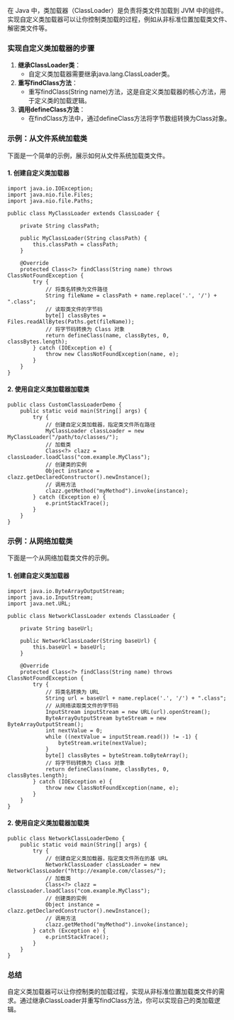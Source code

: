 在 Java 中，类加载器（ClassLoader）是负责将类文件加载到 JVM 中的组件。实现自定义类加载器可以让你控制类加载的过程，例如从非标准位置加载类文件、解密类文件等。
### 实现自定义类加载器的步骤

1. **继承ClassLoader类**：
   - 自定义类加载器需要继承java.lang.ClassLoader类。
2. **重写findClass方法**：
   - 重写findClass(String name)方法，这是自定义类加载器的核心方法，用于定义类的加载逻辑。
3. **调用defineClass方法**：
   - 在findClass方法中，通过defineClass方法将字节数组转换为Class对象。
### 示例：从文件系统加载类
下面是一个简单的示例，展示如何从文件系统加载类文件。
#### 1. 创建自定义类加载器
```
import java.io.IOException;
import java.nio.file.Files;
import java.nio.file.Paths;

public class MyClassLoader extends ClassLoader {

    private String classPath;

    public MyClassLoader(String classPath) {
        this.classPath = classPath;
    }

    @Override
    protected Class<?> findClass(String name) throws ClassNotFoundException {
        try {
            // 将类名转换为文件路径
            String fileName = classPath + name.replace('.', '/') + ".class";
            // 读取类文件的字节码
            byte[] classBytes = Files.readAllBytes(Paths.get(fileName));
            // 将字节码转换为 Class 对象
            return defineClass(name, classBytes, 0, classBytes.length);
        } catch (IOException e) {
            throw new ClassNotFoundException(name, e);
        }
    }
}
```
#### 2. 使用自定义类加载器加载类
```
public class CustomClassLoaderDemo {
    public static void main(String[] args) {
        try {
            // 创建自定义类加载器，指定类文件所在路径
            MyClassLoader classLoader = new MyClassLoader("/path/to/classes/");
            // 加载类
            Class<?> clazz = classLoader.loadClass("com.example.MyClass");
            // 创建类的实例
            Object instance = clazz.getDeclaredConstructor().newInstance();
            // 调用方法
            clazz.getMethod("myMethod").invoke(instance);
        } catch (Exception e) {
            e.printStackTrace();
        }
    }
}
```
### 示例：从网络加载类
下面是一个从网络加载类文件的示例。
#### 1. 创建自定义类加载器
```
import java.io.ByteArrayOutputStream;
import java.io.InputStream;
import java.net.URL;

public class NetworkClassLoader extends ClassLoader {

    private String baseUrl;

    public NetworkClassLoader(String baseUrl) {
        this.baseUrl = baseUrl;
    }

    @Override
    protected Class<?> findClass(String name) throws ClassNotFoundException {
        try {
            // 将类名转换为 URL
            String url = baseUrl + name.replace('.', '/') + ".class";
            // 从网络读取类文件的字节码
            InputStream inputStream = new URL(url).openStream();
            ByteArrayOutputStream byteStream = new ByteArrayOutputStream();
            int nextValue = 0;
            while ((nextValue = inputStream.read()) != -1) {
                byteStream.write(nextValue);
            }
            byte[] classBytes = byteStream.toByteArray();
            // 将字节码转换为 Class 对象
            return defineClass(name, classBytes, 0, classBytes.length);
        } catch (IOException e) {
            throw new ClassNotFoundException(name, e);
        }
    }
}
```
#### 2. 使用自定义类加载器加载类
```
public class NetworkClassLoaderDemo {
    public static void main(String[] args) {
        try {
            // 创建自定义类加载器，指定类文件所在的基 URL
            NetworkClassLoader classLoader = new NetworkClassLoader("http://example.com/classes/");
            // 加载类
            Class<?> clazz = classLoader.loadClass("com.example.MyClass");
            // 创建类的实例
            Object instance = clazz.getDeclaredConstructor().newInstance();
            // 调用方法
            clazz.getMethod("myMethod").invoke(instance);
        } catch (Exception e) {
            e.printStackTrace();
        }
    }
}
```
### 总结
自定义类加载器可以让你控制类的加载过程，实现从非标准位置加载类文件的需求。通过继承ClassLoader并重写findClass方法，你可以实现自己的类加载逻辑。
